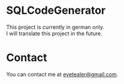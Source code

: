# SQLCodeGenerator

This project is currently in german only.</br>
I will translate this project in the future.

# Contact

You can contact me at <a href="mailto:eyetealer@gmail.com">eyetealer@gmail.com</a>.

